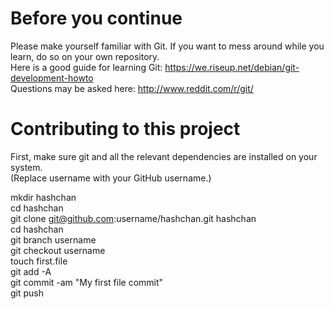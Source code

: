 Before you continue
=======
Please make yourself familiar with Git. If you want to mess around while you learn, do so on your own repository. <br>
Here is a good guide for learning Git: https://we.riseup.net/debian/git-development-howto <br>
Questions may be asked here: http://www.reddit.com/r/git/ <br>

Contributing to this project
=======
First, make sure git and all the relevant dependencies are installed on your system.<br>
(Replace username with your GitHub username.)

mkdir hashchan<br>
cd hashchan<br>
git clone git@github.com:username/hashchan.git hashchan<br>
cd hashchan<br>
git branch username<br>
git checkout username<br>
touch first.file<br>
git add -A<br>
git commit -am "My first file commit"<br>
git push<br>
